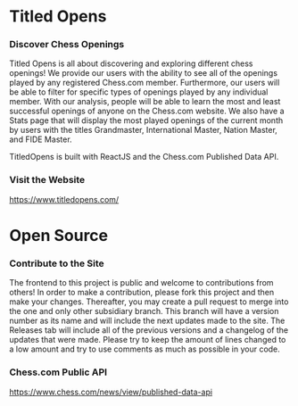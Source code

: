 # Titled Opens 

### Discover Chess Openings

Titled Opens is all about discovering and exploring different chess openings! We provide our users with the ability to see all of the openings played by any registered Chess.com member. Furthermore, our users will be able to filter for specific types of openings played by any individual member. With our analysis, people will be able to learn the most and least successful openings of anyone on the Chess.com website. We also have a Stats page that will display the most played openings of the current month by users with the titles Grandmaster, International Master, Nation Master, and FIDE Master.

TitledOpens is built with ReactJS and the Chess.com Published Data API.

### Visit the Website

https://www.titledopens.com/

# Open Source

### Contribute to the Site

The frontend to this project is public and welcome to contributions from others! In order to make a contribution, please fork this project and then make your changes. Thereafter, you may create a pull request to merge into the one and only other subsidiary branch. This branch will have a version number as its name and will include the next updates made to the site. The Releases tab will include all of the previous versions and a changelog of the updates that were made. Please try to keep the amount of lines changed to a low amount and try to use comments as much as possible in your code.

### Chess.com Public API

https://www.chess.com/news/view/published-data-api
